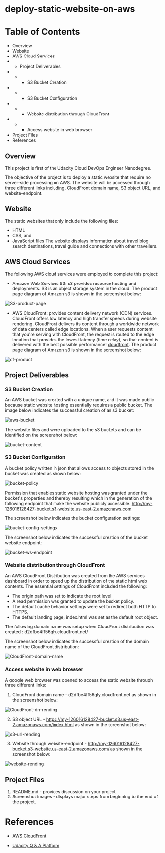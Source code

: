 # deploy-static-website-on-aws

# Table of Contents
* Overview
* Website
* AWS Cloud Services
* * Project Deliverables
* * * S3 Bucket Creation
* * * S3 Bucket Configuration
* * * Website distribution through CloudFront
* * * Access website in web browser
* Project Files
* References

## Overview

This project is first of the Udacity Cloud DevOps Engineer Nanodegree.

The objective of the project is to deploy a static website that require no server-side processing on AWS.
The website will be accessed through three different links including, CloudFront domain name, S3 object URL, and website-endpoint.

## Website

The static websites that only include the following files:
* HTML
* CSS, and
* JavaScript files
The website displays information about travel blog search destinations, travel guide and connections with other travellers.

## AWS Cloud Services

The following AWS cloud services were employed to complete this project:

* Amazon Web Services S3: s3 provides resource hosting and deployments. S3 is an object storage system in the cloud. The product page
diagram of Amazon s3 is shown in the screenshot below:

![S3-product-page](https://github.com/eaamankwah/deploy-static-website-on-aws/blob/main/screenshots/S3-product-page.png)


* AWS CloudFront: provides content delivery network (CDN) services. CloudFront offers low latency and high transfer speeds during website rendering. CloudFront delivers its content through a worldwide network of data centers called edge locations. When a user requests content that you're serving with CloudFront, the request is routed to the edge location that provides the lowest latency (time delay), so that content is delivered with the best possible performance! [cloudfront](https://docs.aws.amazon.com/AmazonCloudFront/latest/DeveloperGuide/Introduction.htm). The product page
diagram of Amazon s3 is shown in the screenshot below:

![cf-product](https://github.com/eaamankwah/deploy-static-website-on-aws/blob/main/screenshots/cf-product.png)

## Project Deliverables

### S3 Bucket Creation

An AWS bucket was created with a unique name, and it was made public because static website hosting essentially requires a public bucket.
The image below indicates the successful creation of an s3 bucket:

![aws-bucket](https://github.com/eaamankwah/deploy-static-website-on-aws/blob/main/screenshots/aws-bucket.png)

The website files and were uploaded to the s3 buckets and can be identified on the screenshot below:

![bucket-content](https://github.com/eaamankwah/deploy-static-website-on-aws/blob/main/screenshots/bucket-uploads.png)

### S3 Bucket Configuration

A bucket policy written in json that allows access to objects stored in the bucket was created as shown below:

![bucket-policy](https://github.com/eaamankwah/deploy-static-website-on-aws/blob/main/screenshots/bucket-policy.png)

Permission that enables static website hosting was granted under the bucket's properties and thereby resulting which in
the generation of the following endpoint that make the website publicly accessible.
http://my-126016128427-bucket.s3-website.us-east-2.amazonaws.com

The screenshot below indicates the bucket configuration settings:

![bucket-config-settings](https://github.com/eaamankwah/deploy-static-website-on-aws/blob/main/screenshots/bucket-config.png)

The screenshot below indicates the successful creation of the bucket website endpoint:

![bucket-ws-endpoint](https://github.com/eaamankwah/deploy-static-website-on-aws/blob/main/screenshots/bucket-endpoint.png)

### Website distribution through CloudFront

An AWS CloudFront Distribution was created from the AWS services dashboard in order to speed up the distribution of the static html
web contents. The essential settings of CloudFront included the following:
* The origin path was set to indicate the root level
* A read permission was granted to update the bucket policy.
* The default cache behavior settings were set to redirect both HTTP to HTTPS.
* The default landing page, index.html was set as the default root object.

The following domain name was setup when CloudFront distribution was created : d2dfbe4ff56qly.cloudfront.net/

The screenshot below indicates the successful creation of the domain name of the CloudFront distribution:

![CloudFront-domain-name](https://github.com/eaamankwah/deploy-static-website-on-aws/blob/main/screenshots/domain-name-distribution.png)

### Access website in web browser
A google web browser was opened to access the static website through three different links:

1. CloudFront domain name - d2dfbe4ff56qly.cloudfront.net as shown in the screenshot below:

![CloudFront-dn-rending](https://github.com/eaamankwah/deploy-static-website-on-aws/blob/main/screenshots/cf-dn-rending.png)

2. S3 object URL - https://my-126016128427-bucket.s3.us-east-2.amazonaws.com/index.html as shown in the screenshot below:

![s3-url-rending](https://github.com/eaamankwah/deploy-static-website-on-aws/blob/main/screenshots/s3-object-url.png)

3. Website through website-endpoint - http://my-126016128427-bucket.s3-website.us-east-2.amazonaws.com/ as shown in the screenshot below:

![website-rending](https://github.com/eaamankwah/deploy-static-website-on-aws/blob/main/screenshots/ws-endpoint.png)

## Project Files

1. README.md - provides discussion on your project
2. Screenshot images - displays major steps from beginning to the end of the project.

# References

* [AWS CloudFront](https://docs.aws.amazon.com/AmazonCloudFront/latest/DeveloperGuide/Introduction.html)

* [Udacity Q & A Platform](https://knowledge.udacity.com/?nanodegree=nd9991&page=1&project=616&rubric=2573)
